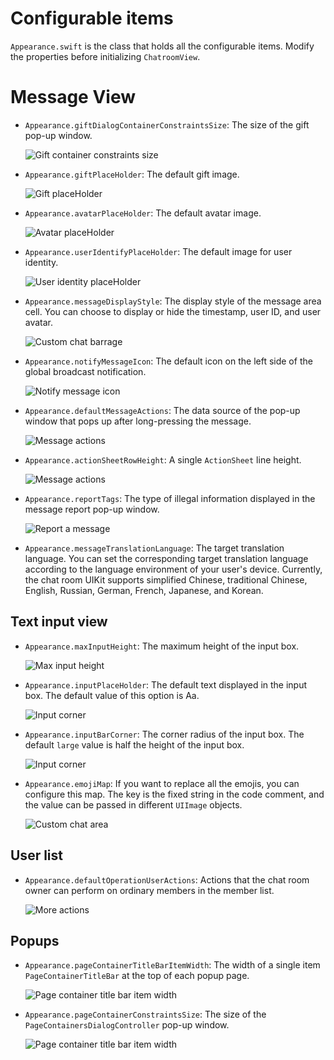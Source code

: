 # Configurable items

`Appearance.swift` is the class that holds all the configurable items. Modify the properties before initializing `ChatroomView`.

# Message View

- `Appearance.giftDialogContainerConstraintsSize`: The size of the gift pop-up window.

   ![Gift container constraints size](../assets/images/giftContainerConstraintsSize.png)

- `Appearance.giftPlaceHolder`: The default gift image.

   ![Gift placeHolder](../assets/images/giftPlaceHolder.png)

- `Appearance.avatarPlaceHolder`: The default avatar image.

   ![Avatar placeHolder](../assets/images/avatarPlaceHolder.png)

- `Appearance.userIdentifyPlaceHolder`: The default image for user identity.

   ![User identity placeHolder](../assets/images/userIdentityPlaceHolder.png)

- `Appearance.messageDisplayStyle`: The display style of the message area cell. You can choose to display or hide the timestamp, user ID, and user avatar.

   ![Custom chat barrage](../assets/images/customchatbarrage.png)

- `Appearance.notifyMessageIcon`: The default icon on the left side of the global broadcast notification.

   ![Notify message icon](../assets/images/notifyMessageIcon.png)

- `Appearance.defaultMessageActions`: The data source of the pop-up window that pops up after long-pressing the message.

   ![Message actions](../assets/images/messageActions.png)

- `Appearance.actionSheetRowHeight`: A single `ActionSheet` line height.

   ![Message actions](../assets/images/messageActions.png)

- `Appearance.reportTags`: The type of illegal information displayed in the message report pop-up window.

   ![Report a message](../assets/images/report.png)

- `Appearance.messageTranslationLanguage`: The target translation language. You can set the corresponding target translation language according to the language environment of your user's device. Currently, the chat room UIKit supports simplified Chinese, traditional Chinese, English, Russian, German, French, Japanese, and Korean.

## Text input view

- `Appearance.maxInputHeight`: The maximum height of the input box.

   ![Max input height](../assets/images/maxInputHeight.png)

- `Appearance.inputPlaceHolder`: The default text displayed in the input box. The default value of this option is Aa.

   ![Input corner](../assets/images/inputCorner.png)

- `Appearance.inputBarCorner`: The corner radius of the input box. The default `large` value is half the height of the input box.

   ![Input corner](../assets/images/inputCorner.png)

- `Appearance.emojiMap`: If you want to replace all the emojis, you can configure this map. The key is the fixed string in the code comment, and the value can be passed in different `UIImage` objects.

   ![Custom chat area](../assets/images/customchatbarrage.png)

## User list

- `Appearance.defaultOperationUserActions`: Actions that the chat room owner can perform on ordinary members in the member list.

   ![More actions](../assets/images/moreAction.png)

## Popups

- `Appearance.pageContainerTitleBarItemWidth`: The width of a single item `PageContainerTitleBar` at the top of each popup page.

  ![Page container title bar item width](../assets/images/pageContainerTitleBarItemWidth.png)

- `Appearance.pageContainerConstraintsSize`: The size of the `PageContainersDialogController` pop-up window.

  ![Page container title bar item width](../assets/images/pageContainerTitleBarItemWidth.png)


